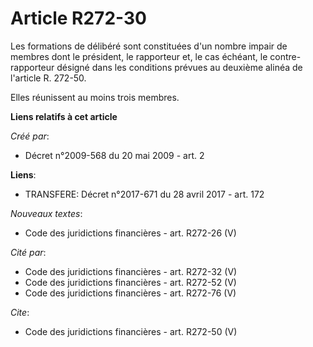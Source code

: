 # Article R272-30

Les formations de délibéré sont constituées d'un nombre impair de membres dont le président, le rapporteur et, le cas
échéant, le contre-rapporteur désigné dans les conditions prévues au deuxième alinéa de l'article R. 272-50. 

Elles réunissent au moins trois membres.

**Liens relatifs à cet article**

_Créé par_:

  - Décret n°2009-568 du 20 mai 2009 - art. 2

**Liens**:

  - TRANSFERE: Décret n°2017-671 du 28 avril 2017 - art. 172

_Nouveaux textes_:

  - Code des juridictions financières - art. R272-26 (V)

_Cité par_:

  - Code des juridictions financières - art. R272-32 (V)
  - Code des juridictions financières - art. R272-52 (V)
  - Code des juridictions financières - art. R272-76 (V)

_Cite_:

  - Code des juridictions financières - art. R272-50 (V)
